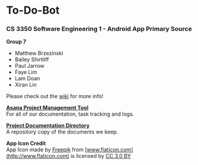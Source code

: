 # To-Do-Bot
### CS 3350 Software Engineering 1 - Android App Primary Source

**Group 7**

* Matthew Brzezinski
* Bailey Shirtliff
* Paul Jarrow
* Faye Lim
* Lam Doan
* Xiran Lin

Please check out the [wiki](https://github.com/DotFreelance/To-Do-Bot/wiki) for more info!

**[Asana Project Management Tool](https://app.asana.com/0/79240126926484/list)**  
For all of our documentation, task tracking and logs.

**[Project Documentation Directory](https://github.com/DotFreelance/To-Do-Bot/tree/master/Documentation)**  
A repository copy of the documents we keep.

**App Icon Credit**  
App Icon made by [Freepik](http://www.freepik.com) from [www.flaticon.com](http://www.flaticon.com) is licensed by [CC 3.0 BY](http://creativecommons.org/licenses/by/3.0/)
